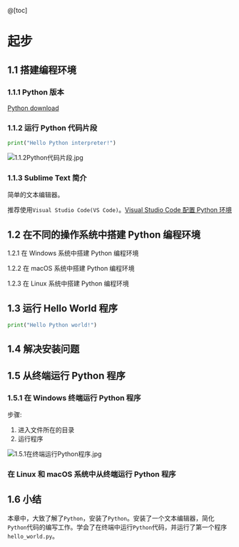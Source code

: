 @[toc]

# 起步

## 1.1 搭建编程环境

### 1.1.1 Python 版本

[Python download](https://www.python.org/downloads/)

### 1.1.2 运行 Python 代码片段

```python
print("Hello Python interpreter!")
```

![1.1.2Python代码片段.jpg](https://img-blog.csdnimg.cn/d2b35f96b8484ecca40f177eb680b31d.jpeg#pic_center)

### 1.1.3 Sublime Text 简介

简单的文本编辑器。

推荐使用`Visual Studio Code(VS Code)`。[Visual Studio Code 配置 Python 环境](https://blog.csdn.net/actionwind/article/details/104032418?spm=1001.2101.3001.6650.1&utm_medium=distribute.pc_relevant.none-task-blog-2%7Edefault%7ECTRLIST%7ERate-1-104032418-blog-114673705.235%5Ev28%5Epc_relevant_default_base1&depth_1-utm_source=distribute.pc_relevant.none-task-blog-2%7Edefault%7ECTRLIST%7ERate-1-104032418-blog-114673705.235%5Ev28%5Epc_relevant_default_base1&utm_relevant_index=2)

## 1.2 在不同的操作系统中搭建 Python 编程环境

1.2.1 在 Windows 系统中搭建 Python 编程环境

1.2.2 在 macOS 系统中搭建 Python 编程环境

1.2.3 在 Linux 系统中搭建 Python 编程环境

## 1.3 运行 Hello World 程序

```python
print("Hello Python world!")
```

## 1.4 解决安装问题

## 1.5 从终端运行 Python 程序

### 1.5.1 在 Windows 终端运行 Python 程序

步骤:

1. 进入文件所在的目录
2. 运行程序

![1.5.1在终端运行Python程序.jpg](https://img-blog.csdnimg.cn/3debecbd4cae44d58cc1d79c4fb75a9b.jpeg#pic_center)

### 在 Linux 和 macOS 系统中从终端运行 Python 程序

## 1.6 小结

本章中，大致了解了`Python`，安装了`Python`。安装了一个文本编辑器，简化`Python`代码的编写工作。学会了在终端中运行`Python`代码，并运行了第一个程序`hello_world.py`。
